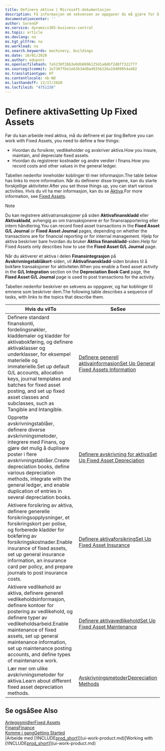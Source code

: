 ```yaml
---
title: Definere aktiva | Microsoft-dokumentasjon
description: Få informasjon om sekvensen av oppgaver du må gjøre for å definere aktiva, for eksempel maskiner eller bygninger.
documentationcenter: ''
author: SorenGP
ms.service: dynamics365-business-central
ms.topic: article
ms.devlang: na
ms.tgt_pltfrm: na
ms.workload: na
ms.search.keywords: machinery, buildings
ms.date: 10/01/2020
ms.author: edupont
ms.openlocfilehash: 7a5230f26b3e0db8896125d1a8dbf2d8ff322777
ms.sourcegitcommit: 2e7307fbe1eb3b34d0ad9356226a19409054a402
ms.translationtype: HT
ms.contentlocale: nb-NO
ms.lasthandoff: 12/17/2020
ms.locfileid: "4751158"
---
```

# <a name="setting-up-fixed-assets"></a><span data-ttu-id="a001d-103">Definere aktiva</span><span class="sxs-lookup"><span data-stu-id="a001d-103">Setting Up Fixed Assets</span></span>
<span data-ttu-id="a001d-104">Før du kan arbeide med aktiva, må du definere et par ting:</span><span class="sxs-lookup"><span data-stu-id="a001d-104">Before you can work with Fixed Assets, you need to define a few things:</span></span>  

* <span data-ttu-id="a001d-105">Hvordan du forsikrer, vedlikeholder og avskriver aktiva.</span><span class="sxs-lookup"><span data-stu-id="a001d-105">How you insure, maintain, and depreciate fixed assets.</span></span>  
* <span data-ttu-id="a001d-106">Hvordan du registrerer kostnader og andre verdier i finans.</span><span class="sxs-lookup"><span data-stu-id="a001d-106">How you record costs and other values in the general ledger.</span></span>  

<span data-ttu-id="a001d-107">Tabellen nedenfor inneholder koblinger til mer informasjon.</span><span class="sxs-lookup"><span data-stu-id="a001d-107">The table below has links to more information.</span></span> <span data-ttu-id="a001d-108">Når du definerer disse tingene, kan du starte forskjellige aktiviteter.</span><span class="sxs-lookup"><span data-stu-id="a001d-108">After you set those things up, you can start various activities.</span></span> <span data-ttu-id="a001d-109">Hvis du vil ha mer informasjon, kan du se [Aktiva](fa-manage.md).</span><span class="sxs-lookup"><span data-stu-id="a001d-109">For more information, see [Fixed Assets](fa-manage.md).</span></span>  

> [!NOTE]  
>   <span data-ttu-id="a001d-110">Du kan registrere aktivatransaksjoner på siden **Aktivafinanskladd** eller **Aktivakladd**, avhengig av om transaksjonene er for finansrapportering eller intern håndtering.</span><span class="sxs-lookup"><span data-stu-id="a001d-110">You can record fixed asset transactions in the **Fixed Asset G/L Journal** or **Fixed Asset Journal** pages, depending on whether the transactions are for financial reporting or for internal management.</span></span> <span data-ttu-id="a001d-111">Hjelp for aktiva beskriver bare hvordan du bruker **Aktiva finanskladd**-siden.</span><span class="sxs-lookup"><span data-stu-id="a001d-111">Help for Fixed Assets only describes how to use the **Fixed Asset G/L Journal** page.</span></span>  

<span data-ttu-id="a001d-112">Når du aktiverer et aktiva i delen **Finansintegrasjon** på **Avskrivningstablåkort**-siden, vil **Aktivafinanskladd**-siden brukes til å bokføre transaksjoner for aktiviteten.</span><span class="sxs-lookup"><span data-stu-id="a001d-112">When you enable a fixed asset activity in the **G/L Integration** section on the **Depreciation Book Card** page, the **Fixed Asset G/L Journal** page is used to post transactions for the activity.</span></span>

<span data-ttu-id="a001d-113">Tabellen nedenfor beskriver en sekvens av oppgaver, og har koblinger til emnene som beskriver dem.</span><span class="sxs-lookup"><span data-stu-id="a001d-113">The following table describes a sequence of tasks, with links to the topics that describe them.</span></span>  

| <span data-ttu-id="a001d-114">Hvis du vil</span><span class="sxs-lookup"><span data-stu-id="a001d-114">To</span></span> | <span data-ttu-id="a001d-115">Se</span><span class="sxs-lookup"><span data-stu-id="a001d-115">See</span></span> |
| --- | --- |
| <span data-ttu-id="a001d-116">Definere standard finanskonti, fordelingsnøkler, kladdemaler og kladder for aktivabokføring, og definere aktivaklasser og underklasser, for eksempel materielle og immaterielle.</span><span class="sxs-lookup"><span data-stu-id="a001d-116">Set up default G/L accounts, allocation keys, journal templates and batches for fixed asset posting, and set up fixed asset classes and subclasses, such as Tangible and Intangible.</span></span> |[<span data-ttu-id="a001d-117">Definere generell aktivainformasjon</span><span class="sxs-lookup"><span data-stu-id="a001d-117">Set Up General Fixed Assets Information</span></span>](fa-how-setup-general.md) |
| <span data-ttu-id="a001d-118">Opprette avskrivningstablåer, definere diverse avskrivningsmetoder, integrere med Finans, og gjøre det mulig å duplisere poster i flere avskrivningstablåer.</span><span class="sxs-lookup"><span data-stu-id="a001d-118">Create depreciation books, define various depreciation methods, integrate with the general ledger, and enable duplication of entries in several depreciation books.</span></span> |[<span data-ttu-id="a001d-119">Definere avskrivning for aktiva</span><span class="sxs-lookup"><span data-stu-id="a001d-119">Set Up Fixed Asset Depreciation</span></span>](fa-how-setup-depreciation.md) |
| <span data-ttu-id="a001d-120">Aktivere forsikring av aktiva, definere generelle forsikringsopplysninger, et forsikringskort per polise, og forberede kladder for bokføring av forsikringskostnader.</span><span class="sxs-lookup"><span data-stu-id="a001d-120">Enable insurance of fixed assets, set up general insurance information, an insurance card per policy, and prepare journals to post insurance costs.</span></span> |[<span data-ttu-id="a001d-121">Definere aktivaforsikring</span><span class="sxs-lookup"><span data-stu-id="a001d-121">Set Up Fixed Asset Insurance</span></span>](fa-how-setup-insurance.md) |
| <span data-ttu-id="a001d-122">Aktivere vedlikehold av aktiva, definere generell vedlikeholdsinformasjon, definere kontoer for postering av vedlikehold, og definere typer av vedlikeholdsarbeid.</span><span class="sxs-lookup"><span data-stu-id="a001d-122">Enable maintenance of fixed assets, set up general maintenance information, set up maintenance posting accounts, and define types of maintenance work.</span></span> |[<span data-ttu-id="a001d-123">Definere aktivavedlikehold</span><span class="sxs-lookup"><span data-stu-id="a001d-123">Set Up Fixed Asset Maintenance</span></span>](fa-how-setup-maintenance.md) |
| <span data-ttu-id="a001d-124">Lær mer om ulike avskrivningsmetoder for aktiva.</span><span class="sxs-lookup"><span data-stu-id="a001d-124">Learn about different fixed asset depreciation methods.</span></span> |[<span data-ttu-id="a001d-125">Avskrivningsmetoder</span><span class="sxs-lookup"><span data-stu-id="a001d-125">Depreciation Methods</span></span>](fa-depreciation-methods.md) |

## <a name="see-also"></a><span data-ttu-id="a001d-126">Se også</span><span class="sxs-lookup"><span data-stu-id="a001d-126">See Also</span></span>
[<span data-ttu-id="a001d-127">Anleggsmidler</span><span class="sxs-lookup"><span data-stu-id="a001d-127">Fixed Assets</span></span>](fa-manage.md)  
[<span data-ttu-id="a001d-128">Finans</span><span class="sxs-lookup"><span data-stu-id="a001d-128">Finance</span></span>](finance.md)  
[<span data-ttu-id="a001d-129">Komme i gang</span><span class="sxs-lookup"><span data-stu-id="a001d-129">Getting Started</span></span>](product-get-started.md)  
<span data-ttu-id="a001d-130">[Arbeide med [!INCLUDE[prod_short](includes/prod_short.md)]](ui-work-product.md)</span><span class="sxs-lookup"><span data-stu-id="a001d-130">[Working with [!INCLUDE[prod_short](includes/prod_short.md)]](ui-work-product.md)</span></span>
